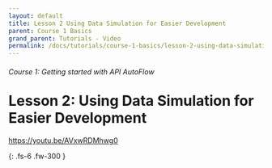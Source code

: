```yaml
---
layout: default
title: Lesson 2 Using Data Simulation for Easier Development
parent: Course 1 Basics
grand_parent: Tutorials - Video
permalink: /docs/tutorials/course-1-basics/lesson-2-using-data-simulation-for-easier-development
---
```

<h6>Course 1: Getting started with API AutoFlow</h6>
<h1 style="margin-top:0">Lesson 2: Using Data Simulation for Easier Development</h1>


https://youtu.be/AVxwRDMhwg0


{: .fs-6 .fw-300 }